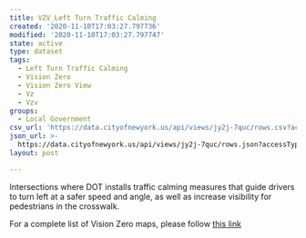 ```yaml
---
title: VZV_Left Turn Traffic Calming
created: '2020-11-10T17:03:27.797736'
modified: '2020-11-10T17:03:27.797747'
state: active
type: dataset
tags:
  - Left Turn Traffic Calming
  - Vision Zero
  - Vision Zero View
  - Vz
  - Vzv
groups:
  - Local Government
csv_url: 'https://data.cityofnewyork.us/api/views/jy2j-7quc/rows.csv?accessType=DOWNLOAD'
json_url: >-
  https://data.cityofnewyork.us/api/views/jy2j-7quc/rows.json?accessType=DOWNLOAD
layout: post

---
```

Intersections where DOT installs traffic calming measures that guide drivers to turn left at a safer speed and angle, as well as increase visibility for pedestrians in the crosswalk.

For a complete list of Vision Zero maps, please follow <a href="https://data.cityofnewyork.us/browse?q=vzv&sortBy=last_modified&utf8=%E2%9C%93">this link</a>
